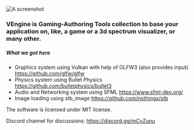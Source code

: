 ![A screenshot](http://i.imgur.com/jPEifJr.png "The awesome logo")

### VEngine is Gaming-Authoring Tools collection to base your application on, like, a game or a 3d spectrum visualizer, or many other.

##### What we got here
- Graphics system using Vulkan with help of GLFW3 (also provides input) https://github.com/glfw/glfw
- Physics system using Bullet Physics https://github.com/bulletphysics/bullet3
- Audio and Networking system using SFML https://www.sfml-dev.org/
- Image loading using stb_image https://github.com/nothings/stb

The software is licensed under MIT license.

Discord channel for discussions: https://discord.gg/mCyZunu
